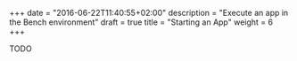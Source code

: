 +++
date = "2016-06-22T11:40:55+02:00"
description = "Execute an app in the Bench environment"
draft = true
title = "Starting an App"
weight = 6
+++

TODO
